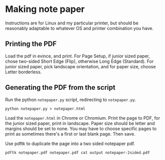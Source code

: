 # Making note paper

Instructions are for Linux and my particular printer, but should be
reasonably adaptable to whatever OS and printer combination you have.

## Printing the PDF

Load the pdf in evince, and print.  For Page Setup, if junior sized
paper, chose two-sided Short Edge (Flip), otherwise Long Edge
(Standard).  For junior sized paper, pick landscape orientation, and
for paper size, choose Letter borderless.


## Generating the PDF from the script

Run the python `notepaper.py` script, redirecting to `notepaper.py`.
```
python notepaper.py > notepaper.html
```

Load the `notepaper.html` in Chrome or Chromium.  Print the page to
PDF, for the junior sized paper, print in landscape.  Paper size
should be letter and margins should be set to none.  You may have to
choose specific pages to print as sometimes there's a first or last
blank page.  Then save.

Use pdftk to duplicate the page into a two sided notepaper pdf.
```
pdftk notepaper.pdf notepaper.pdf cat output notepaper-2sided.pdf
```

